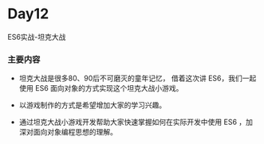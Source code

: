 # Day12
ES6实战-坦克大战

### 主要内容

* 坦克大战是很多80、90后不可磨灭的童年记忆， 借着这次讲 ES6，我们一起使用 ES6 面向对象的方式实现这个坦克大战小游戏。

* 以游戏制作的方式是希望增加大家的学习兴趣。 

* 通过坦克大战小游戏开发帮助大家快速掌握如何在实际开发中使用 ES6 ，加深对面向对象编程思想的理解。
